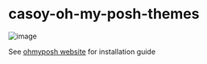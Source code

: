 # casoy-oh-my-posh-themes

![image](https://user-images.githubusercontent.com/72642782/175791292-233a3756-ab87-4bf7-bef7-d6338999619d.png)

See [ohmyposh website](https://ohmyposh.dev/) for installation guide

